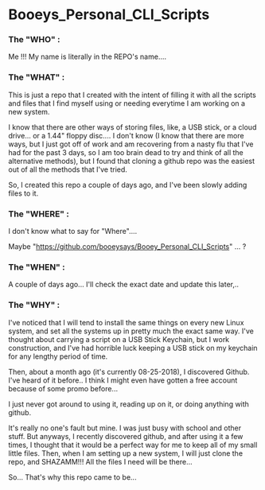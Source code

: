 # Booeys_Personal_CLI_Scripts

### The "WHO" :
Me !!! My name is literally in the REPO's name....

### The "WHAT" :
This is just a repo that I created with the intent of filling it with all the scripts and files that I find myself using or needing everytime I am working on a new system.

I know that there are other ways of storing files, like, a USB stick, or a cloud drive... or a 1.44" floppy disc.... I don't know (I know that there are more ways, but I just got off of work and am recovering from a nasty flu that I've had for the past 3 days, so I am too brain dead to try and think of all the alternative methods), but I found that cloning a github repo was the easiest out of all the methods that I've tried.

So, I created this repo a couple of days ago, and I've been slowly adding files to it.

### The "WHERE" :
I don't know what to say for "Where"....

Maybe "https://github.com/booeysays/Booey_Personal_CLI_Scripts" ... ?

### The "WHEN" :
A couple of days ago... I'll check the exact date and update this later,..

### The "WHY" :
I've noticed that I will tend to install the same things on every new Linux system, and set all the systems up in pretty much the exact same way. I've thought about carrying a script on a USB Stick Keychain, but I work construction, and I've had horrible luck keeping a USB stick on my keychain for any lengthy period of time.

Then, about a month ago (it's currently 08-25-2018), I discovered Github. I've heard of it before.. I think I might even have gotten a free account because of some promo before...

I just never got around to using it, reading up on it, or doing anything with github.

It's really no one's fault but mine. I was just busy with school and other stuff. But anyways, I recently discovered github, and after using it a few times, I thought that it would be a perfect way for me to keep all of my small little files. Then, when I am setting up a new system, I will just clone the repo, and SHAZAMM!!! All the files I need will be there...

So... That's why this repo came to be...
